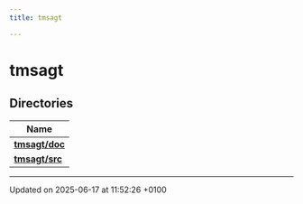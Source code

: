 ```yaml
---
title: tmsagt

---
```


# tmsagt



## Directories

| Name           |
| -------------- |
| **[tmsagt/doc](dir_079ba734d83189ee0f08b3a7631c0739.md#dir-tmsagt/doc)**  |
| **[tmsagt/src](dir_f7a957c8f5c8e80b5a8d4b37f193d419.md#dir-tmsagt/src)**  |






-------------------------------

Updated on 2025-06-17 at 11:52:26 +0100
